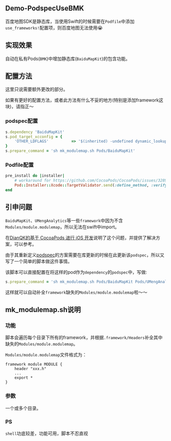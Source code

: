 ## Demo-PodspecUseBMK

百度地图SDK是静态库，当使用Swift的时候需要在`Podfile`中添加`use_frameworks!`配置项，则百度地图无法使用😭

## 实现效果

自动在私有Pods(`BMK`)中增加静态库(`BaiduMapKit`)的包含功能。

## 配置方法

这里只说需要额外更改的部分。

如果有更好的配置方法，或者此方法有什么不妥的地方(特别是添加framework这块)，请指正～

### podspec配置
```rb
s.dependency 'BaiduMapKit'
s.pod_target_xcconfig = {
    'OTHER_LDFLAGS'          => '$(inherited) -undefined dynamic_lookup'
}
s.prepare_command = 'sh mk_modulemap.sh Pods/BaiduMapKit'
```
### Podfile配置
```rb
pre_install do |installer|
    # workaround for https://github.com/CocoaPods/CocoaPods/issues/3289
    Pod::Installer::Xcode::TargetValidator.send(:define_method, :verify_no_static_framework_transitive_dependencies) {}
end
```

## 引申问题

`BaiduMapKit`、`UMengAnalytics`等一些`framework`中因为不含`Modules/module.modulemap`，所以无法在swift中import。

在[DianQK的基于 CocoaPods 进行 iOS 开发](https://blog.dianqk.org/2017/05/01/dev-on-pod/#创建-module-modulemap)说明了这个问题，并提供了解决方案，可以参考。

由于其重新定义[podspec](https://raw.githubusercontent.com/DianQK/UMengAnalytics-NO-IDFA-Module/master/UMengAnalytics-NO-IDFA.podspec)的方案需要在库更新的时候在此更新该`podspec`，所以又写了一个简单的脚本做这件事情。

该脚本可以直接配置在将这样的pod作为`dependency`的`podspec`中，写做:
```rb
s.prepare_command = 'sh mk_modulemap.sh Pods/BaiduMapKit Pods/UMengAnalytics'
```
这样就可以自动补全`framework`缺失的`Modules/module.modulemap`啦～～

## mk_modulemap.sh说明

### 功能

脚本会遍历每个目录下所有的framework，并根据`.framework/Headers`补全其中缺失的`Modules/module.modulemap`。

`Modules/module.modulemap`文件格式为：
```
framework module MODULE {
    header "xxx.h"
    ...
    export *
}

```

### 参数

一个或多个目录。

### PS

`shell`功底较差，功能可用，脚本不忍直视
